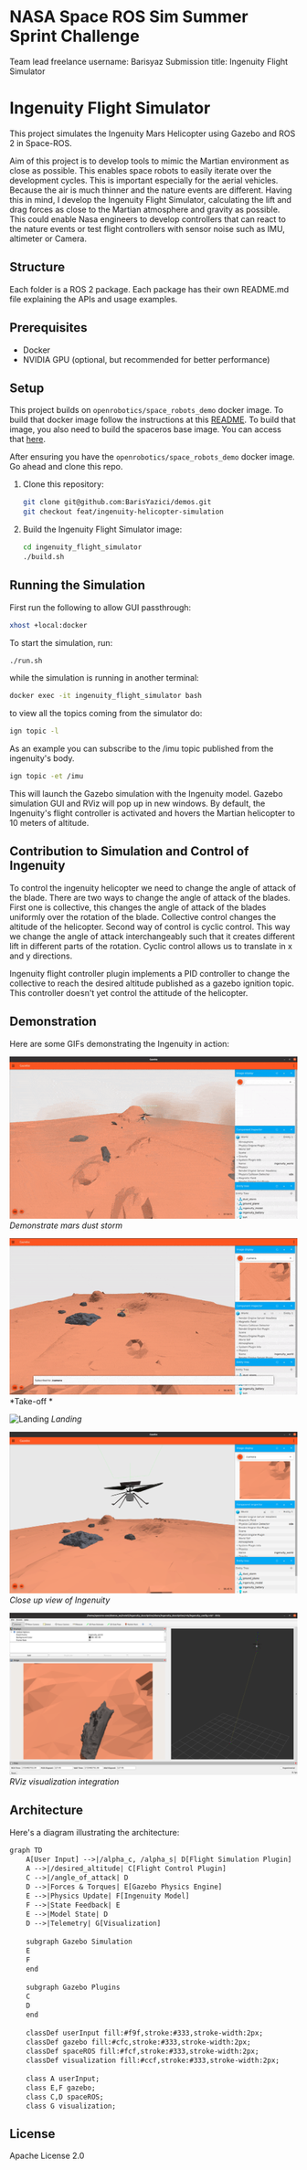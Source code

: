 # NASA Space ROS Sim Summer Sprint Challenge
   Team lead freelance username: Barisyaz
   Submission title: Ingenuity Flight Simulator

# Ingenuity Flight Simulator

This project simulates the Ingenuity Mars Helicopter using Gazebo and ROS 2 in Space-ROS.

Aim of this project is to develop tools to mimic the Martian environment as close as possible. This enables space robots to easily iterate over the development cycles. This is important especially for the aerial vehicles. Because the air is much thinner and the nature events are different. Having this in mind, I develop the Ingenuity Flight Simulator, calculating the lift and drag forces as close to the Martian atmosphere and gravity as possible. This could enable Nasa engineers to develop controllers that can react to the nature events or test flight controllers with sensor noise such as IMU, altimeter or Camera.

## Structure

Each folder is a ROS 2 package. Each package has their own README.md file explaining the APIs and usage examples.

## Prerequisites

- Docker
- NVIDIA GPU (optional, but recommended for better performance)

## Setup

This project builds on `openrobotics/space_robots_demo` docker image. To build that docker image follow the instructions at this [README](https://github.com/space-ros/docker/blob/main/moveit2/README.md). To build that image, you also need to build the spaceros base image. You can access that [here](https://github.com/space-ros/space-ros).

After ensuring you have the `openrobotics/space_robots_demo` docker image. Go ahead and clone this repo.

1. Clone this repository:
   ```bash
   git clone git@github.com:BarisYazici/demos.git
   git checkout feat/ingenuity-helicopter-simulation

   ```

2. Build the Ingenuity Flight Simulator image:
   ```bash
   cd ingenuity_flight_simulator
   ./build.sh
   ```

## Running the Simulation

First run the following to allow GUI passthrough:
```bash
xhost +local:docker
```

To start the simulation, run:
```bash
./run.sh
```

while the simulation is running in another terminal:

```bash
docker exec -it ingenuity_flight_simulator bash
```

to view all the topics coming from the simulator do:

```bash
ign topic -l
```

As an example you can subscribe to the /imu topic published from the ingenuity's body.

```bash
ign topic -et /imu
```


This will launch the Gazebo simulation with the Ingenuity model. Gazebo simulation GUI and RViz will pop up in new windows. By default, the Ingenuity's flight controller is activated and hovers the Martian helicopter to 10 meters of altitude.


## Contribution to Simulation and Control of Ingenuity

To control the ingenuity helicopter we need to change the angle of attack of the blade. There are two ways to change the angle of attack of the blades. First one is collective, this changes the angle of attack of the blades uniformly over the rotation of the blade. Collective control changes the altitude of the helicopter. Second way of control is cyclic control. This way we change the angle of attack interchangeably such that it creates different lift in different parts of the rotation. Cyclic control allows us to translate in x and y directions.

Ingenuity flight controller plugin implements a PID controller to change the collective to reach the desired altitude published as a gazebo ignition topic. This controller doesn't yet control the attitude of the helicopter.


## Demonstration

Here are some GIFs demonstrating the Ingenuity in action:

![Mars dust storm](assets/mars_dust_storm.gif)
*Demonstrate mars dust storm*

![Take-off](assets/altitude_control.gif)
*Take-off *

![Landing](assets/landing.gif)
*Landing*

![martian helicopter](assets/martian_helicopter.png)
*Close up view of Ingenuity*

![rviz visualization](assets/rviz.png)
*RViz visualization integration*

## Architecture


Here's a diagram illustrating the architecture:

```mermaid
graph TD
    A[User Input] -->|/alpha_c, /alpha_s| D[Flight Simulation Plugin]
    A -->|/desired_altitude| C[Flight Control Plugin]
    C -->|/angle_of_attack| D
    D -->|Forces & Torques| E[Gazebo Physics Engine]
    E -->|Physics Update| F[Ingenuity Model]
    F -->|State Feedback| E
    E -->|Model State| D
    D -->|Telemetry| G[Visualization]
    
    subgraph Gazebo Simulation
    E
    F
    end
    
    subgraph Gazebo Plugins
    C
    D
    end
    
    classDef userInput fill:#f9f,stroke:#333,stroke-width:2px;
    classDef gazebo fill:#cfc,stroke:#333,stroke-width:2px;
    classDef spaceROS fill:#fcf,stroke:#333,stroke-width:2px;
    classDef visualization fill:#ccf,stroke:#333,stroke-width:2px;
    
    class A userInput;
    class E,F gazebo;
    class C,D spaceROS;
    class G visualization;
```


## License

Apache License 2.0